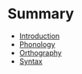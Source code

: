# Summary

- [Introduction](./ch00-introduction.md)
- [Phonology](./ch01-phonology.md)
- [Orthography](./ch02-orthography.md)
- [Syntax](./ch03-syntax.md)
